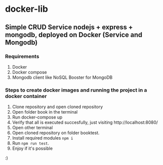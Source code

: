 # docker-lib
## Simple CRUD Service nodejs + express + mongodb, deployed on Docker (Service and Mongodb)

### Requirements
1. Docker
2. Docker compose
3. Mongodb client like NoSQL Booster for MongoDB

### Steps to create docker images and running the project in a docker container
1. Clone repository and open cloned repository
2. Open folder book in the terminal
3. Run docker-compose up
4. Verify that all is executed succesfully, just visiting http://localhost:8080/
5. Open other terminal
6. Open cloned repository on folder booktest.
7. Install required modules `npm i`
8. Run `npm run test`.
9. Enjoy if it's possible

:)
